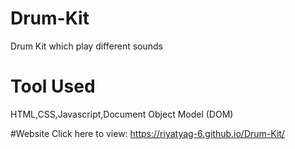 # Drum-Kit
Drum Kit which play different sounds 

# Tool Used
HTML,CSS,Javascript,Document Object Model (DOM)

#Website
Click here to view: https://riyatyag-6.github.io/Drum-Kit/
